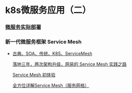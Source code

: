 # k8s微服务应用（二）

### [微服务实际部署](https://github.com/gerrywen/k8s/blob/master/helm%E6%95%99%E7%A8%8B/02-1%20%E5%88%9B%E4%BD%9CHelm%20Chart%E5%BE%AE%E6%9C%8D%E5%8A%A1%20.md)





### 新一代微服务框架 Service Mesh

- [古典、SOA、传统、K8S、ServiceMesh](https://www.cnblogs.com/lovecindywang/p/10358064.html)

  [落地三年，两次架构升级，网易的 Service Mesh 实践之路](https://baijiahao.baidu.com/s?id=1662948895773606564&wfr=spider&for=pc)

  [Service Mesh 初体验](https://baijiahao.baidu.com/s?id=1648785411796124823&wfr=spider&for=pc)

  [全方位详解Service Mesh（服务网格）](https://blog.csdn.net/cenmeng8703/article/details/100959467)

  





